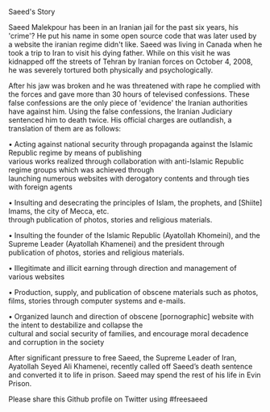 Saeed's Story

Saeed Malekpour has been in an Iranian jail for the past six years, his 'crime'? He put his name in some open source code that was later used by a website the iranian regime didn't like. Saeed was living in Canada when he took a trip to Iran to visit his dying father. While on this visit he was kidnapped off the streets of Tehran by Iranian forces on October 4, 2008, he was severely tortured both physically and psychologically.

After his jaw was broken and he was threatened with rape he complied with the forces and gave more than 30 hours of televised confessions. These false confessions are the only piece of 'evidence' the Iranian authorities have against him. Using the false confessions, the Iranian Judiciary sentenced him to death twice. His official charges are outlandish, a translation of them are as follows:

• Acting against national security through propaganda against the Islamic Republic regime  by means of publishing  
  various works realized through collaboration with anti-Islamic Republic regime groups which was achieved through  
  launching numerous websites with derogatory contents and through ties with foreign agents

• Insulting and desecrating the principles of  Islam, the prophets, and [Shiite] Imams, the city of Mecca, etc.     
  through publication of photos, stories and religious materials.

• Insulting the founder of the Islamic Republic (Ayatollah Khomeini), and the Supreme Leader (Ayatollah Khamenei) and   the president through publication of photos, stories and religious materials.

• Illegitimate and illicit earning through direction and management of various websites

• Production, supply, and publication of obscene materials such as photos, films, stories through computer systems and   e-mails.  

• Organized launch and direction of obscene [pornographic] website with the intent to destabilize and collapse the   
  cultural and social security of families, and encourage moral decadence and corruption in the society

After significant pressure to free Saeed, the Supreme Leader of Iran, Ayatollah Seyed Ali Khamenei, recently called off Saeed’s death sentence and converted it to life in prison. Saeed may spend the rest of his life in Evin Prison.

Please share this Github profile on Twitter using #freesaeed 
